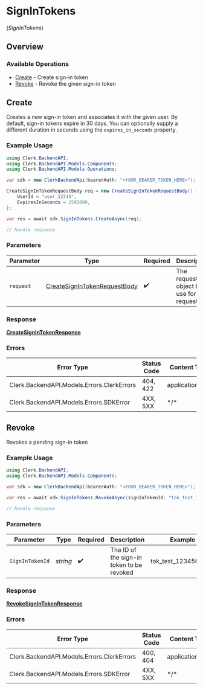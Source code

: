 # SignInTokens
(*SignInTokens*)

## Overview

### Available Operations

* [Create](#create) - Create sign-in token
* [Revoke](#revoke) - Revoke the given sign-in token

## Create

Creates a new sign-in token and associates it with the given user.
By default, sign-in tokens expire in 30 days.
You can optionally supply a different duration in seconds using the `expires_in_seconds` property.

### Example Usage

```csharp
using Clerk.BackendAPI;
using Clerk.BackendAPI.Models.Components;
using Clerk.BackendAPI.Models.Operations;

var sdk = new ClerkBackendApi(bearerAuth: "<YOUR_BEARER_TOKEN_HERE>");

CreateSignInTokenRequestBody req = new CreateSignInTokenRequestBody() {
    UserId = "user_12345",
    ExpiresInSeconds = 2592000,
};

var res = await sdk.SignInTokens.CreateAsync(req);

// handle response
```

### Parameters

| Parameter                                                                               | Type                                                                                    | Required                                                                                | Description                                                                             |
| --------------------------------------------------------------------------------------- | --------------------------------------------------------------------------------------- | --------------------------------------------------------------------------------------- | --------------------------------------------------------------------------------------- |
| `request`                                                                               | [CreateSignInTokenRequestBody](../../Models/Operations/CreateSignInTokenRequestBody.md) | :heavy_check_mark:                                                                      | The request object to use for the request.                                              |

### Response

**[CreateSignInTokenResponse](../../Models/Operations/CreateSignInTokenResponse.md)**

### Errors

| Error Type                                 | Status Code                                | Content Type                               |
| ------------------------------------------ | ------------------------------------------ | ------------------------------------------ |
| Clerk.BackendAPI.Models.Errors.ClerkErrors | 404, 422                                   | application/json                           |
| Clerk.BackendAPI.Models.Errors.SDKError    | 4XX, 5XX                                   | \*/\*                                      |

## Revoke

Revokes a pending sign-in token

### Example Usage

```csharp
using Clerk.BackendAPI;
using Clerk.BackendAPI.Models.Components;

var sdk = new ClerkBackendApi(bearerAuth: "<YOUR_BEARER_TOKEN_HERE>");

var res = await sdk.SignInTokens.RevokeAsync(signInTokenId: "tok_test_1234567890");

// handle response
```

### Parameters

| Parameter                                 | Type                                      | Required                                  | Description                               | Example                                   |
| ----------------------------------------- | ----------------------------------------- | ----------------------------------------- | ----------------------------------------- | ----------------------------------------- |
| `SignInTokenId`                           | *string*                                  | :heavy_check_mark:                        | The ID of the sign-in token to be revoked | tok_test_1234567890                       |

### Response

**[RevokeSignInTokenResponse](../../Models/Operations/RevokeSignInTokenResponse.md)**

### Errors

| Error Type                                 | Status Code                                | Content Type                               |
| ------------------------------------------ | ------------------------------------------ | ------------------------------------------ |
| Clerk.BackendAPI.Models.Errors.ClerkErrors | 400, 404                                   | application/json                           |
| Clerk.BackendAPI.Models.Errors.SDKError    | 4XX, 5XX                                   | \*/\*                                      |